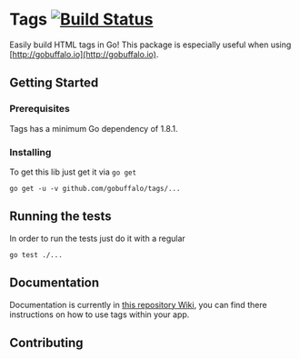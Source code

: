 # Tags [![Build Status](https://travis-ci.org/gobuffalo/tags.svg?branch=master)](https://travis-ci.org/gobuffalo/tags)

Easily build HTML tags in Go! This package is especially useful when using [http://gobuffalo.io](http://gobuffalo.io).

## Getting Started
### Prerequisites

Tags has a minimum Go dependency of 1.8.1.

### Installing

To get this lib just get it via `go get`

```
go get -u -v github.com/gobuffalo/tags/...
```
## Running the tests

In order to run the tests just do it with a regular

```
go test ./...
```
## Documentation

Documentation is currently in [this repository Wiki](https://github.com/gobuffalo/tags/wiki), you can find there instructions on how to use tags within your app.

## Contributing

